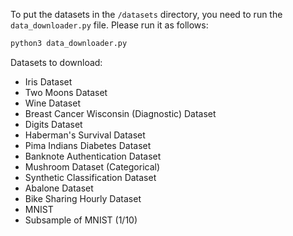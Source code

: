 To put the datasets in the `/datasets` directory, you need to run the `data_downloader.py` file. Please run it as follows:

```bash
python3 data_downloader.py
```

Datasets to download:

- Iris Dataset
- Two Moons Dataset
- Wine Dataset
- Breast Cancer Wisconsin (Diagnostic) Dataset
- Digits Dataset
- Haberman's Survival Dataset
- Pima Indians Diabetes Dataset
- Banknote Authentication Dataset
- Mushroom Dataset (Categorical)
- Synthetic Classification Dataset
- Abalone Dataset
- Bike Sharing Hourly Dataset
- MNIST
- Subsample of MNIST (1/10)
